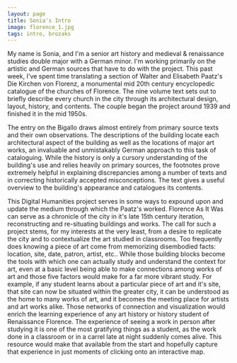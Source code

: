 ```yaml
---
layout: page
title: Sonia's Intro
image: florence_1.jpg
tags: intro, brozaks
---
```

My name is Sonia, and I'm a senior art history and medieval & renaissance studies double major with a German minor. I'm working primarily on the artistic and German sources that have to do with the project. <!--more-->
This past week, I've spent time translating a section of Walter and Elisabeth Paatz's Die Kirchen von Florenz, a monumental mid 20th century encyclopedic catalogue of the churches of Florence. The nine volume text sets out to briefly describe every church in the city through its architectural design, layout, history, and contents. The couple began the project around 1939 and finished it in the mid 1950s.

The entry on the Bigallo draws almost entirely from primary source texts and their own observations. The descriptions of the building locate each architectural aspect of the building as well as the locations of major art works, an invaluable and unmistakably German approach to this task of cataloguing. While the history is only a cursory understanding of the building's use and relies heavily on primary sources, the footnotes prove extremely helpful in explaining discrepancies among a number of texts and in correcting historically accepted misconceptions. The text gives a useful overview to the building's appearance and catalogues its contents.

This Digital Humanities project serves in some ways to expound upon and update the medium through which the Paatz's worked. Florence As It Was can serve as a chronicle of the city in it's late 15th century iteration, reconstructing and re-situating buildings and works. The call for such a project stems, for my interests at the very least, from a desire to replicate the city and to contextualize the art studied in classrooms. Too frequently does knowing a piece of art come from memorizing disembodied facts: location, site, date, patron, artist, etc.. While those building blocks become the tools with which one can actually study and understand the context for art, even at a basic level being able to make connections among works of art and those five factors would make for a far more vibrant study. For example, if any student learns about a particular piece of art and it's site, that site can now be situated within the greater city, it can be understood as the home to many works of art, and it becomes the meeting place for artists and art works alike. Those networks of connection and visualization would enrich the learning experience of any art history or history student of Renaissance Florence. The experience of seeing a work in person after studying it is one of the most gratifying things as a student, as the work done in a classroom or in a carrel late at night suddenly comes alive. This resource would make that available from the start and hopefully capture that experience in just moments of clicking onto an interactive map.
